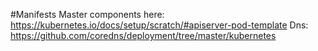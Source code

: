 #Manifests
Master components here: https://kubernetes.io/docs/setup/scratch/#apiserver-pod-template
Dns: https://github.com/coredns/deployment/tree/master/kubernetes

